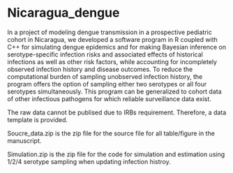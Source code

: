 # Nicaragua_dengue

In a project of modeling dengue transmission in a prospective pediatric cohort in Nicaragua, we developed a software program in R coupled with C++ for simulating dengue epidemics and for making Bayesian inference on serotype-specific infection risks and associated effects of historical infections as well as other risk factors, while accounting for incompletely observed infection history and disease outcomes. To reduce the computational burden of sampling unobserved infection history, the program offers the option of sampling either two serotypes or all four serotypes simultaneously. This program can be generalized to cohort data of other infectious pathogens for which reliable surveillance data exist.

The raw data cannot be publised due to IRBs requirement. Therefore, a data template is provided.



Soucre_data.zip is the zip file for the source file for all table/figure in the manuscript.

Simulation.zip is the zip file for the code for simulation and estimation using 1/2/4 serotype sampling when updating infection histroy.
